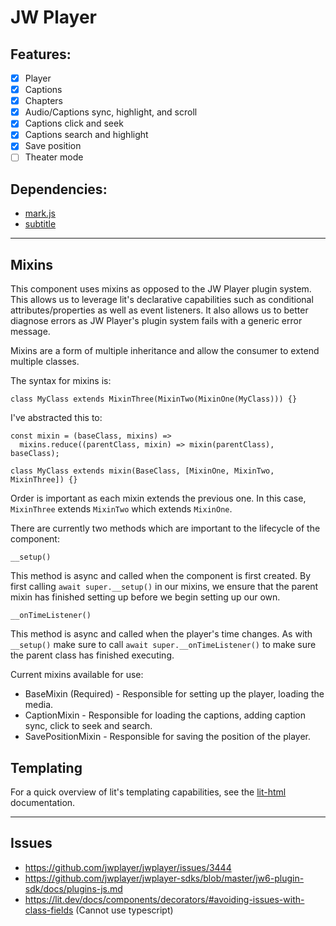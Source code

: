 # JW Player

## Features:

* [X] Player
* [X] Captions
* [X] Chapters
* [X] Audio/Captions sync, highlight, and scroll
* [X] Captions click and seek
* [X] Captions search and highlight
* [X] Save position
* [ ] Theater mode

## Dependencies:
* [mark.js](https://github.com/julmot/mark.js/)
* [subtitle](https://github.com/gsantiago/subtitle.js)

---

## Mixins

This component uses mixins as opposed to the JW Player plugin system. This allows us to leverage lit's declarative capabilities such as conditional attributes/properties as well as event listeners. It also allows us to better diagnose errors as JW Player's plugin system fails with a generic error message.

Mixins are a form of multiple inheritance and allow the consumer to extend multiple classes.

The syntax for mixins is:

```
class MyClass extends MixinThree(MixinTwo(MixinOne(MyClass))) {}
```

I've abstracted this to:

```
const mixin = (baseClass, mixins) =>
  mixins.reduce((parentClass, mixin) => mixin(parentClass), baseClass);
```

```
class MyClass extends mixin(BaseClass, [MixinOne, MixinTwo, MixinThree]) {}
```

Order is important as each mixin extends the previous one. In this case, `MixinThree` extends `MixinTwo` which extends `MixinOne`.

There are currently two methods which are important to the lifecycle of the component:

`__setup()`

This method is async and called when the component is first created. By first calling `await super.__setup()` in our mixins, we ensure that the parent mixin has finished setting up before we begin setting up our own.

`__onTimeListener()`

This method is async and called when the player's time changes. As with `__setup()` make sure to call `await super.__onTimeListener()` to make sure the parent class has finished executing.

Current mixins available for use:
* BaseMixin (Required) - Responsible for setting up the player, loading the media.
* CaptionMixin - Responsible for loading the captions, adding caption sync, click to seek and search.
* SavePositionMixin - Responsible for saving the position of the player.

## Templating

For a quick overview of lit's templating capabilities, see the [lit-html](https://lit.dev/docs/templates/overview/) documentation.

---

## Issues

* https://github.com/jwplayer/jwplayer/issues/3444
* https://github.com/jwplayer/jwplayer-sdks/blob/master/jw6-plugin-sdk/docs/plugins-js.md
* https://lit.dev/docs/components/decorators/#avoiding-issues-with-class-fields (Cannot use typescript)